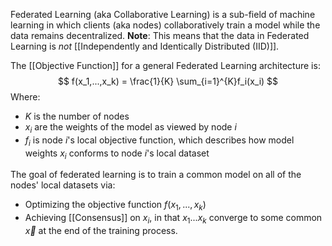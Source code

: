 Federated Learning (aka Collaborative Learning) is a sub-field of machine learning in which clients (aka nodes) collaboratively train a model while the data remains decentralized. 
**Note**: This means that the data in Federated Learning is *not* [[Independently and Identically Distributed (IID)]]. 


The [[Objective Function]] for a general Federated Learning architecture is:
$$ f(x_1,...,x_k) = \frac{1}{K} \sum_{i=1}^{K}f_i(x_i) $$ Where:
- $K$ is the number of nodes
- $x_i$ are the weights of the model as viewed by node $i$
- $f_i$ is node $i$'s local objective function, which describes how model weights $x_i$ conforms to node $i$'s local dataset

The goal of federated learning is to train a common model on all of the nodes' local datasets via:
- Optimizing the objective function $f(x_1,...,x_k)$
- Achieving [[Consensus]] on $x_i$, in that $x_1...x_k$ converge to some common $\vec{x}$ at the end of the training process. 